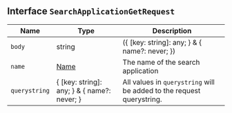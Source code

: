 ## Interface `SearchApplicationGetRequest`

| Name | Type | Description |
| - | - | - |
| `body` | string | ({ [key: string]: any; } & { name?: never; }) | All values in `body` will be added to the request body. |
| `name` | [Name](./Name.md) | The name of the search application |
| `querystring` | { [key: string]: any; } & { name?: never; } | All values in `querystring` will be added to the request querystring. |
